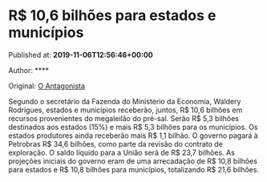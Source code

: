 
# R$ 10,6 bilhões para estados e municípios

Published at: **2019-11-06T12:56:46+00:00**

Author: ****

Original: [O Antagonista](https://www.oantagonista.com/economia/r-106-bilhoes-para-estados-e-municipios/)

Segundo o secretário da Fazenda do Ministério da Economia, Waldery Rodrigues, estados e municípios receberão, juntos, R$ 10,6 bilhões em recursos provenientes do megaleilão do pré-sal.
Serão R$ 5,3 bilhões destinados aos estados (15%) e mais R$ 5,3 bilhões para os municípios.
Os estados produtores ainda receberão mais R$ 1,1 bilhão.
O governo pagará à Petrobras R$ 34,6 bilhões, como parte da revisão do contrato de exploração. O saldo líquido para a União será de R$ 23,7 bilhões.
As projeções iniciais do governo eram de uma arrecadação de R$ 10,8 bilhões para estados e R$ 10,8 bilhões para municípios, totalizando R$ 21,6 bilhões.
